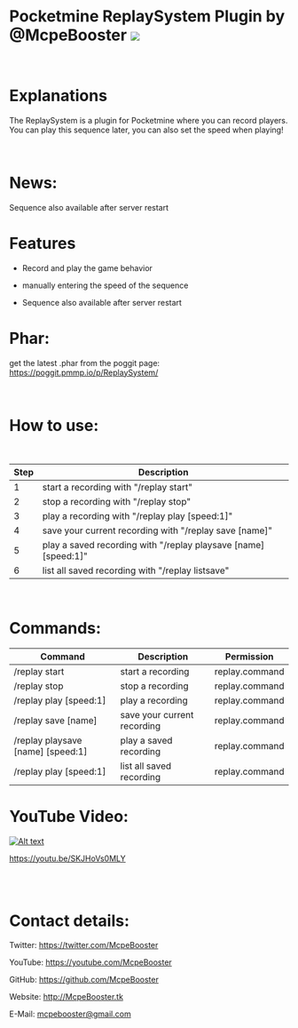 # Pocketmine ReplaySystem Plugin by @McpeBooster  [![](https://poggit.pmmp.io/shield.api/ReplaySystem)](https://poggit.pmmp.io/p/ReplaySystem)



<br>

# Explanations

The ReplaySystem is a plugin for Pocketmine where you can record players. You can play this sequence later, you can also set the speed when playing!

<br>

# News:

Sequence also available after server restart

# Features

 - Record and play the game behavior
 
 - manually entering the speed of the sequence
 
 - Sequence also available after server restart

# Phar:

get the latest .phar from the poggit page: https://poggit.pmmp.io/p/ReplaySystem/

<br>

# How to use:

<br>

| Step | Description |
| --- | --- |
| 1 | start a recording with "/replay start" |
| 2 | stop a recording with "/replay stop" |
| 3 | play a recording with "/replay play [speed:1]" |
| 4 | save your current recording with "/replay save [name]" |
| 5 | play a saved recording with "/replay playsave [name] [speed:1]" |
| 6 | list all saved recording with "/replay listsave" |

<br>

# Commands:

| Command | Description | Permission |
| --- | --- | --- |
| /replay start | start a recording | replay.command |
| /replay stop | stop a recording | replay.command |
| /replay play [speed:1] | play a recording | replay.command |
| /replay save [name] | save your current recording | replay.command |
| /replay playsave [name] [speed:1] | play a saved recording | replay.command |
| /replay play [speed:1] | list all saved recording | replay.command |





# YouTube Video:

[![Alt text](https://img.youtube.com/vi/SKJHoVs0MLY/0.jpg)](https://www.youtube.com/watch?v=SKJHoVs0MLY)

https://youtu.be/SKJHoVs0MLY

<br>

<br>

# Contact details:

Twitter: https://twitter.com/McpeBooster

YouTube: https://youtube.com/McpeBooster

GitHub: https://github.com/McpeBooster

Website: http://McpeBooster.tk

E-Mail: mcpebooster@gmail.com
